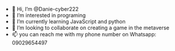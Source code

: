 - 👋 Hi, I’m @Danie-cyber222
- 👀 I’m interested in programing
- 🌱 I’m currently learning JavaScript and python
- 💞️ I’m looking to collaborate on creating a game in the metaverse
- 📫 you can reach me with my phone number on Whatsapp: 09029654497

<!---
Danie-cyber222/Danie-cyber222 is a ✨ special ✨ repository because its `README.md` (this file) appears on your GitHub profile.
You can click the Preview link to take a look at your changes.
--->
